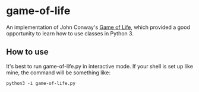 # game-of-life

An implementation of John Conway's [Game of Life](https://en.wikipedia.org/wiki/Conway's_Game_of_Life), which provided a good opportunity to learn how to use classes in Python 3.

## How to use

It's best to run game-of-life.py in interactive mode. If your shell is set up like mine, the command will be something like:

`python3 -i game-of-life.py`